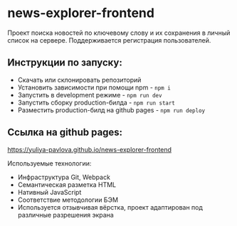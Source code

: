 # news-explorer-frontend

Проект поиска новостей по ключевому слову и их сохранения в личный список на сервере. Поддерживается регистрация пользователей.  
  
## Инструкции по запуску:
- Скачать или склонировать репозиторий
- Установить зависимости при помощи npm - `npm i`
- Запустить в development режиме - `npm run dev`
- Запустить сборку production-билда - `npm run start`
- Разместить production-билд на github pages - `npm run deploy`

## Ссылка на github pages:
https://yuliya-pavlova.github.io/news-explorer-frontend
 
Используемые технологии:  
* Инфраструктура Git, Webpack 
* Семантическая  разметка HTML  
* Нативный JavaScript  
* Соответствие методологии БЭМ  
* Используется отзывчивая вёрстка, проект адаптирован под различные разрешения экрана  

